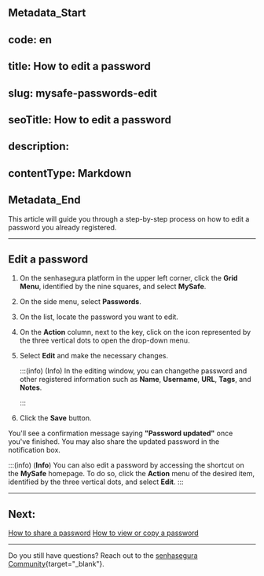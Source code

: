 ## Metadata_Start 
## code: en
## title: How to edit a password 
## slug: mysafe-passwords-edit 
## seoTitle: How to edit a password 
## description:  
## contentType: Markdown 
## Metadata_End
This article will guide you through a step-by-step process on how to edit a password you already registered.
***
## Edit a password

1. On the senhasegura platform in the upper left corner, click the **Grid Menu**, identified by the nine squares, and select **MySafe**.
2. On the side menu, select **Passwords**. 
3. On the list, locate the password you want to edit.
4. On the **Action** column, next to the key, click on the icon represented by the three vertical dots to open the drop-down menu.
5. Select **Edit** and make the necessary changes.

    :::(info) (Info)
    In the editing window, you can changethe password and other registered information such as **Name**, **Username**, **URL**, **Tags**, and **Notes**.

    :::
7. Click the **Save** button.

You'll see a confirmation message saying **"Password updated"** once you've finished. You may also share the updated password in the notification box.

:::(info) (**Info**)
You can also edit a password by accessing the shortcut on the **MySafe** homepage. To do so, click the **Action** menu of the desired item, identified by the three vertical dots, and select **Edit**.
:::

***

## Next:
[How to share a password](/v3-32/docs/mysafe-passwords-share)
[How to view or copy a password](/v3-32/docs/mysafe-passwords-view-copy)

***

Do you still have questions? Reach out to the [senhasegura Community](https://community.senhasegura.io/){target="_blank"}.